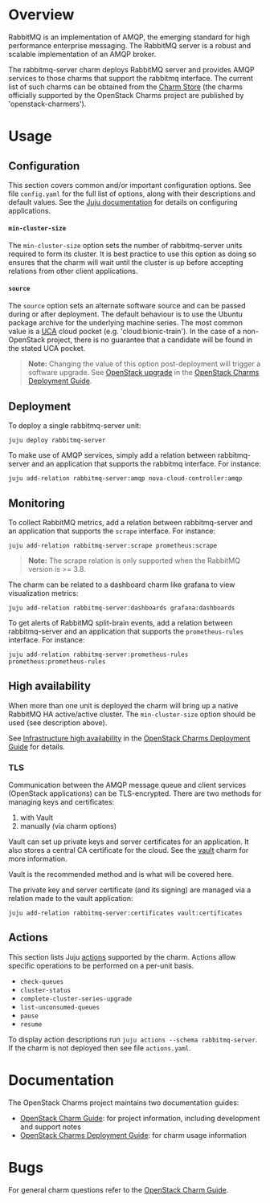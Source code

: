 # Overview

RabbitMQ is an implementation of AMQP, the emerging standard for high
performance enterprise messaging. The RabbitMQ server is a robust and scalable
implementation of an AMQP broker.

The rabbitmq-server charm deploys RabbitMQ server and provides AMQP services to
those charms that support the rabbitmq interface. The current list of such
charms can be obtained from the [Charm Store][charms-requires-rabbitmq] (the
charms officially supported by the OpenStack Charms project are published by
'openstack-charmers').

# Usage

## Configuration

This section covers common and/or important configuration options. See file
`config.yaml` for the full list of options, along with their descriptions and
default values. See the [Juju documentation][juju-docs-config-apps] for details
on configuring applications.

#### `min-cluster-size`

The `min-cluster-size` option sets the number of rabbitmq-server units required
to form its cluster. It is best practice to use this option as doing so ensures
that the charm will wait until the cluster is up before accepting relations
from other client applications.

#### `source`

The `source` option sets an alternate software source and can be passed during
or after deployment. The default behaviour is to use the Ubuntu package archive
for the underlying machine series. The most common value is a [UCA][uca] cloud
pocket (e.g. 'cloud:bionic-train'). In the case of a non-OpenStack project,
there is no guarantee that a candidate will be found in the stated UCA pocket.

> **Note:** Changing the value of this option post-deployment will trigger a
  software upgrade. See [OpenStack upgrade][cdg-upgrade-openstack] in the
  [OpenStack Charms Deployment Guide][cdg].

## Deployment

To deploy a single rabbitmq-server unit:

    juju deploy rabbitmq-server

To make use of AMQP services, simply add a relation between rabbitmq-server and
an application that supports the rabbitmq interface. For instance:

    juju add-relation rabbitmq-server:amqp nova-cloud-controller:amqp

## Monitoring

To collect RabbitMQ metrics, add a relation between rabbitmq-server and
an application that supports the `scrape` interface. For instance:

    juju add-relation rabbitmq-server:scrape prometheus:scrape

> **Note:** The scrape relation is only supported when the RabbitMQ version is >= 3.8.

The charm can be related to a dashboard charm like grafana to view visualization metrics:

    juju add-relation rabbitmq-server:dashboards grafana:dashboards

To get alerts of RabbitMQ split-brain events, add a relation between rabbitmq-server and
an application that supports the `prometheus-rules` interface. For instance:

    juju add-relation rabbitmq-server:prometheus-rules prometheus:prometheus-rules

## High availability

When more than one unit is deployed the charm will bring up a native RabbitMQ
HA active/active cluster. The ``min-cluster-size`` option should be used (see
description above).

See [Infrastructure high availability][cdg-ha-rabbitmq] in the [OpenStack Charms
Deployment Guide][cdg] for details.

### TLS

Communication between the AMQP message queue and client services (OpenStack
applications) can be TLS-encrypted. There are two methods for managing keys and
certificates:

1. with Vault
1. manually (via charm options)

Vault can set up private keys and server certificates for an application. It
also stores a central CA certificate for the cloud. See the
[vault][vault-charm] charm for more information.

Vault is the recommended method and is what will be covered here.

The private key and server certificate (and its signing) are managed via a
relation made to the vault application:

    juju add-relation rabbitmq-server:certificates vault:certificates

## Actions

This section lists Juju [actions][juju-docs-actions] supported by the charm.
Actions allow specific operations to be performed on a per-unit basis.

* `check-queues`
* `cluster-status`
* `complete-cluster-series-upgrade`
* `list-unconsumed-queues`
* `pause`
* `resume`

To display action descriptions run `juju actions --schema rabbitmq-server`. If
the charm is not deployed then see file ``actions.yaml``.

# Documentation

The OpenStack Charms project maintains two documentation guides:

* [OpenStack Charm Guide][cg]: for project information, including development
  and support notes
* [OpenStack Charms Deployment Guide][cdg]: for charm usage information

# Bugs

For general charm questions refer to the [OpenStack Charm Guide][cg].

<!-- LINKS -->

[cg]: https://docs.openstack.org/charm-guide
[cdg]: https://docs.openstack.org/project-deploy-guide/charm-deployment-guide
[cdg-upgrade-openstack]: https://docs.openstack.org/project-deploy-guide/charm-deployment-guide/latest/upgrade-openstack.html
[lp-bugs-charm-rabbitmq-server]: https://bugs.launchpad.net/charm-rabbitmq-server/+filebug
[juju-docs-actions]: https://jaas.ai/docs/actions
[charms-requires-rabbitmq]: https://jaas.ai/search?requires=rabbitmq
[vault-charm]: https://jaas.ai/vault
[uca]: https://wiki.ubuntu.com/OpenStack/CloudArchive
[cdg-ha-rabbitmq]: https://docs.openstack.org/project-deploy-guide/charm-deployment-guide/latest/app-ha.html#rabbitmq
[juju-docs-config-apps]: https://juju.is/docs/configuring-applications
